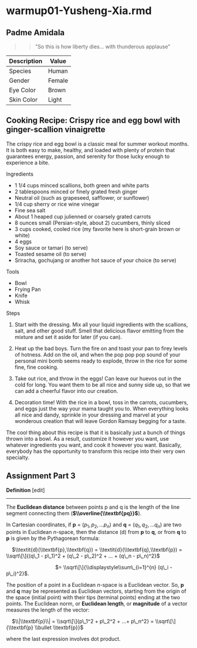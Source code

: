 warmup01-Yusheng-Xia.rmd
================

**Padme Amidala**
-----------------

> > "So this is how liberty dies... with thunderous applause"

| **Description** | **Value** |
|-----------------|-----------|
| Species         | Human     |
| Gender          | Female    |
| Eye Color       | Brown     |
| Skin Color      | Light     |

**Cooking Recipe: Crispy rice and egg bowl with ginger-scallion vinaigrette**
-----------------------------------------------------------------------------

The crispy rice and egg bowl is a classic meal for summer workout months. It is both easy to make, healthy, and loaded with plenty of protein that guarantees energy, passion, and serenity for those lucky enough to experience a bite.

Ingredients

-   1 1/4 cups minced scallions, both green and white parts
-   2 tablespoons minced or finely grated fresh ginger
-   Neutral oil (such as grapeseed, safflower, or sunflower)
-   1/4 cup sherry or rice wine vinegar
-   Fine sea salt
-   About 1 heaped cup julienned or coarsely grated carrots
-   8 ounces small (Persian-style, about 2) cucumbers, thinly sliced
-   3 cups cooked, cooled rice (my favorite here is short-grain brown or white)
-   4 eggs
-   Soy sauce or tamari (to serve)
-   Toasted sesame oil (to serve)
-   Sriracha, gochujang or another hot sauce of your choice (to serve)

Tools

-   Bowl
-   Frying Pan
-   Knife
-   Whisk

Steps

1.  Start with the dressing. Mix all your liquid ingredients with the scallions, salt, and other good stuff. Smell that delicious flavor emitting from the mixture and set it aside for later (if you can).

2.  Heat up the bad boys. Turn the fire on and toast your pan to firey levels of hotness. Add on the oil, and when the pop pop pop sound of your personal mini bomb seems ready to explode, throw in the rice for some fine, fine cooking.

3.  Take out rice, and throw in the eggs! Can leave our huevos out in the cold for long. You want them to be all nice and sunny side up, so that we can add a cheerful flavor into our creation.

4.  Decoration time! With the rice in a bowl, toss in the carrots, cucumbers, and eggs just the way your mama taught you to. When everything looks all nice and dandy, sprinkle in your dressing and marvel at your wonderous creation that will leave Gordon Ramsay begging for a taste.

The cool thing about this recipe is that it is basically just a bunch of things thrown into a bowl. As a result, customize it however you want, use whatever ingredients you want, and cook it however you want. Basically, everybody has the opportunity to transform this recipe into their very own specialty.

**Assignment Part 3**
---------------------

**Definition** \[edit\]

------------------------------------------------------------------------

The **Euclidean distance** between points p and q is the length of the line segment connecting them (**$\\overline{\\textbf{pq}}$**).

In Cartesian coordinates, if **p** = (*p*<sub>1</sub>, *p*<sub>2</sub>, ...*p*<sub>*n*</sub>) and **q** = (*q*<sub>1</sub>, *q*<sub>2</sub>, ...*q*<sub>*n*</sub>) are two points in Euclidean *n*-space, then the distance (d) from **p** to **q**, or from **q** to **p** is given by the Pythagorean formula:

    $\\textit{d}(\\textbf{p},\\textbf{q}) = \\textit{d}(\\textbf{q},\\textbf{p}) = \\sqrt\[\]{(q\_1 - p\_1)^2 + (q\_2 - p\_2)^2 + ... + (q\_n - p\_n)^2}$

                                  $= \\sqrt\[\]{\\displaystyle\\sum\_{i=1}^{n} (q\_i - p\_i)^2}$.

The position of a point in a Euclidean *n*-space is a Euclidean vector. So, **p** and **q** may be represented as Euclidean vectors, starting from the origin of the space (initial point) with their tips (terminal points) ending at the two points. The Euclidean norm, or **Euclidean length**, or **magnitude** of a vector measures the length of the vector:

    $\\|\\textbf{p}\\| = \\sqrt\[\]{p\_1^2 + p\_2^2 + ...+ p\_n^2} = \\sqrt\[\]{\\textbf{p} \\bullet \\textbf{p}}$

where the last expression involves dot product.
